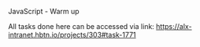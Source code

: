 JavaScript - Warm up

All tasks done here can be accessed via link: https://alx-intranet.hbtn.io/projects/303#task-1771

